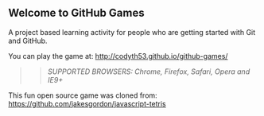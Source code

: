 ## Welcome to GitHub Games

A project based learning activity for people who are getting started with Git and GitHub.

You can play the game at: http://codyth53.github.io/github-games/

>> _*SUPPORTED BROWSERS*: Chrome, Firefox, Safari, Opera and IE9+_

This fun open source game was cloned from: https://github.com/jakesgordon/javascript-tetris
